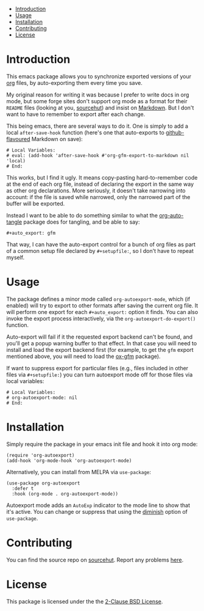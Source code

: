 - [Introduction](#intro)
- [Usage](#usage)
- [Installation](#install)
- [Contributing](#contrib)
- [License](#license)



<a id="intro"></a>

# Introduction

This emacs package allows you to synchronize exported versions of your [org](https://orgmode.org/) files, by auto-exporting them every time you save.

My original reason for writing it was because I prefer to write docs in org mode, but some forge sites don't support org mode as a format for their `README` files (looking at you, [sourcehut](https://lists.sr.ht/~sircmpwn/sr.ht-discuss/%3Cfe7aa296-9c90-463d-b4e6-50eeb7e57428%40localhost%3E)) and insist on [Markdown](https://www.adamhyde.net/whats-wrong-with-markdown/). But I don't want to have to remember to export after each change.

This being emacs, there are several ways to do it. One is simply to add a local `after-save-hook` function (here's one that auto-exports to [github-flavoured](https://github.github.com/gfm/) Markdown on save):

```
# Local Variables:
# eval: (add-hook 'after-save-hook #'org-gfm-export-to-markdown nil 'local)
# End:
```

This works, but I find it ugly. It means copy-pasting hard-to-remember code at the end of each org file, instead of declaring the export in the same way as other org declarations. More seriously, it doesn't take narrowing into account: if the file is saved while narrowed, only the narrowed part of the buffer will be exported.

Instead I want to be able to do something similar to what the [org-auto-tangle](https://github.com/yilkalargaw/org-auto-tangle) package does for tangling, and be able to say:

```
#+auto_export: gfm
```

That way, I can have the auto-export control for a bunch of org files as part of a common setup file declared by `#+setupfile:`, so I don't have to repeat myself.


<a id="usage"></a>

# Usage

The package defines a minor mode called `org-autoexport-mode`, which (if enabled) will try to export to other formats after saving the current org file. It will perform one export for each `#+auto_export:` option it finds. You can also invoke the export process interactively, via the `org-autoexport-do-export()` function.

Auto-export will fail if it the requested export backend can't be found, and you'll get a popup warning buffer to that effect. In that case you will need to install and load the export backend first (for example, to get the `gfm` export mentioned above, you will need to load the [ox-gfm](https://github.com/larstvei/ox-gfm) package).

If want to suppress export for particular files (e.g., files included in other files via `#+setupfile:`) you can turn autoexport mode off for those files via local variables:

```
# Local Variables:
# org-autoexport-mode: nil
# End:
```


<a id="install"></a>

# Installation

Simply require the package in your emacs init file and hook it into org mode:

```elisp
(require 'org-autoexport)
(add-hook 'org-mode-hook 'org-autoexport-mode)
```

Alternatively, you can install from MELPA via `use-package`:

```elisp
(use-package org-autoexport
  :defer t
  :hook (org-mode . org-autoexport-mode))
```

Autoexport mode adds an `AutoExp` indicator to the mode line to show that it's active. You can change or suppress that using the [diminish](https://www.gnu.org/software/emacs/manual/html_node/use-package/Diminish.html) option of `use-package`.


<a id="contrib"></a>

# Contributing

You can find the source repo on [sourcehut](https://git.sr.ht/~zondo/org-autoexport). Report any problems [here](https://todo.sr.ht/~zondo/org-autoexport).


<a id="license"></a>

# License

This package is licensed under the the [2-Clause BSD License](https://opensource.org/license/bsd-2-clause).
